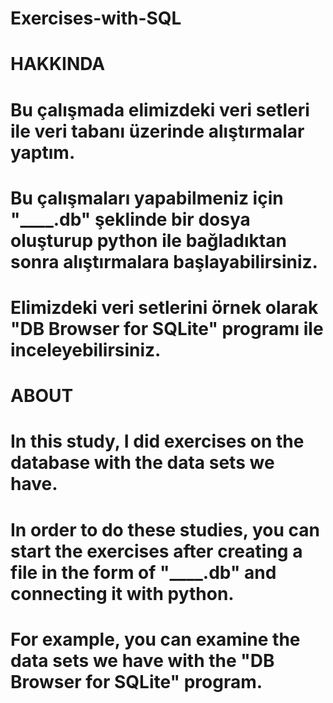 # Exercises-with-SQL
# HAKKINDA  

# Bu çalışmada elimizdeki veri setleri ile veri tabanı üzerinde alıştırmalar yaptım.
# Bu çalışmaları yapabilmeniz için "____.db" şeklinde bir dosya oluşturup python ile bağladıktan sonra alıştırmalara başlayabilirsiniz.
# Elimizdeki veri setlerini örnek olarak "DB Browser for SQLite" programı ile inceleyebilirsiniz.



# ABOUT  

# In this study, I did exercises on the database with the data sets we have.
# In order to do these studies, you can start the exercises after creating a file in the form of "____.db" and connecting it with python.
# For example, you can examine the data sets we have with the "DB Browser for SQLite" program.
